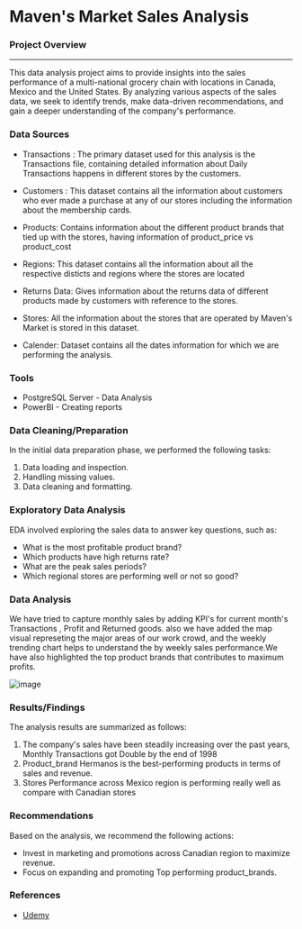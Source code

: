 # Maven's Market Sales Analysis

### Project Overview
---

This data analysis project aims to provide insights into the sales performance of a multi-national grocery chain with locations in Canada, Mexico and the United States. By analyzing various aspects of the sales data, we seek to identify trends, make data-driven recommendations, and gain a deeper understanding of the company's performance.

### Data Sources

- Transactions : The primary dataset used for this analysis is the Transactions file, containing detailed information about Daily Transactions happens in different stores by the customers.

- Customers : This dataset contains all the information about customers who ever made a purchase at any of our stores including the information about the membership cards. 

- Products: Contains information about the different product brands that tied up with the stores, having information of product_price vs product_cost   

- Regions: This dataset contains all the information about all the respective disticts and regions where the stores are located  

- Returns Data: Gives information about the returns data of different products made by customers with reference to the stores. 

- Stores: All the information about the stores that are operated by Maven's Market is stored in this dataset.

- Calender: Dataset contains all the dates information for which we are performing the analysis.

### Tools

- PostgreSQL Server - Data Analysis
- PowerBI - Creating reports

### Data Cleaning/Preparation

In the initial data preparation phase, we performed the following tasks:
1. Data loading and inspection.
2. Handling missing values.
3. Data cleaning and formatting.

### Exploratory Data Analysis

EDA involved exploring the sales data to answer key questions, such as:

- What is the most profitable product brand?
- Which products have high returns rate?
- What are the peak sales periods?
- Which regional stores are performing well or not so good?

### Data Analysis

We have tried to capture monthly sales by adding KPI's for current month's Transactions , Profit and Returned goods. also we have added the map visual represeting the major areas of our work crowd, and the weekly trending chart helps to understand the by weekly sales performance.We have also highlighted the top product brands that contributes to maximum profits.

![image](https://github.com/kunal3856/Guided_Project-Adventure_works/assets/65026671/bf7c3715-b466-4a1b-835c-3808f076747b)

### Results/Findings

The analysis results are summarized as follows:
1. The company's sales have been steadily increasing over the past years, Monthly Transactions got Double by the end of 1998
2. Product_brand Hermanos is the best-performing products in terms of sales and revenue.
3. Stores Performance across Mexico region is performing really well as compare with Canadian stores

### Recommendations

Based on the analysis, we recommend the following actions:
- Invest in marketing and promotions across Canadian region to maximize revenue.
- Focus on expanding and promoting Top performing product_brands.

### References
- [Udemy](https://www.udemy.com/course/microsoft-power-bi-up-running-with-power-bi-desktop/?couponCode=KEEPLEARNING)
